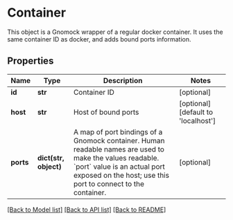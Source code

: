 # Container

This object is a Gnomock wrapper of a regular docker container. It uses the same container ID as docker, and adds bound ports information. 
## Properties
Name | Type | Description | Notes
------------ | ------------- | ------------- | -------------
**id** | **str** | Container ID | [optional] 
**host** | **str** | Host of bound ports | [optional] [default to 'localhost']
**ports** | **dict(str, object)** | A map of port bindings of a Gnomock container. Human readable names are used to make the values readable. &#x60;port&#x60; value is an actual port exposed on the host; use this port to connect to the container.  | [optional] 

[[Back to Model list]](../README.md#documentation-for-models) [[Back to API list]](../README.md#documentation-for-api-endpoints) [[Back to README]](../README.md)


